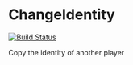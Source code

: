 # ChangeIdentity

[![Build Status](https://travis-ci.com/SimonIT/ChangeIdentity.svg?branch=master)](https://travis-ci.com/SimonIT/ChangeIdentity)

Copy the identity of another player
